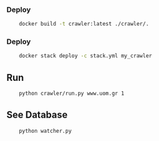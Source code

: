 
### Deploy

```sh
    docker build -t crawler:latest ./crawler/.
```

### Deploy

```sh
    docker stack deploy -c stack.yml my_crawler
```

## Run
```sh
    python crawler/run.py www.uom.gr 1
```

## See Database
```sh
    python watcher.py
```
